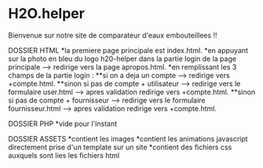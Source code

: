 # H2O.helper
Bienvenue sur notre site de comparateur d'eaux embouteillees !!

DOSSIER HTML
*la premiere page principale est index.html.
*en appuyant sur la photo en bleu du logo h20-helper dans la partie login de la page principale --> redirige vers la page apropos.html.
*en remplissant les 3 champs de la partie login :
**si on a deja un compte --> redirige vers +compte.html.
**sinon si pas de compte + utilisateur --> redirige vers le formulaire user.html --> apres validation redirige vers +compte.html.
**sinon si pas de compte + fournisseur --> redirige vers le formulaire fournisseur.html --> apres validation redirige vers +compte.html.

DOSSIER PHP
*vide pour l'instant

DOSSIER ASSETS
*contient les images
*contient les animations javascript directement prise d'un template sur un site 
*contient des fichiers css auxquels sont lies les fichiers html
